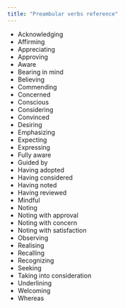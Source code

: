 ```yaml
---
title: "Preambular verbs reference"
---
```

 
- Acknowledging
- Affirming
- Appreciating
- Approving
- Aware
- Bearing in mind
- Believing
- Commending
- Concerned
- Conscious
- Considering
- Convinced
- Desiring
- Emphasizing
- Expecting
- Expressing
- Fully aware
- Guided by
- Having adopted
- Having considered
- Having noted
- Having reviewed
- Mindful
- Noting
- Noting with approval
- Noting with concern
- Noting with satisfaction
- Observing
- Realising
- Recalling
- Recognizing
- Seeking
- Taking into consideration
- Underlining
- Welcoming
- Whereas